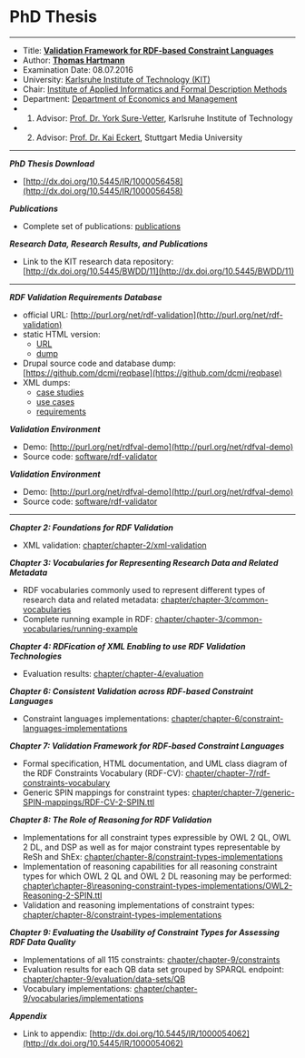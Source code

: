 # PhD Thesis

---

* Title: **[Validation Framework for RDF-based Constraint Languages](http://dx.doi.org/10.5445/IR/1000056458)**
* Author: **[Thomas Hartmann](http://www.dr-thomashartmann.de/)**
* Examination Date: 08.07.2016
* University: [Karlsruhe Institute of Technology (KIT)](https://www.kit.edu/english/)
* Chair: [Institute of Applied Informatics and Formal Description Methods](http://www.aifb.kit.edu/web/Hauptseite/en)
* Department: [Department of Economics and Management](http://www.wiwi.kit.edu/english/index.php)
* 1. Advisor: [Prof. Dr. York Sure-Vetter](http://www.aifb.kit.edu/web/York_Sure-Vetter/en), Karlsruhe Institute of Technology
* 2. Advisor: [Prof. Dr. Kai Eckert](https://www.hdm-stuttgart.de/forschung_transfer/forschungsthemen/metadatenmanagement/team/eckert), Stuttgart Media University

---

***PhD Thesis Download***
* [http://dx.doi.org/10.5445/IR/1000056458](http://dx.doi.org/10.5445/IR/1000056458)

***Publications***
* Complete set of publications: [publications](https://github.com/github-thomas-hartmann/phd-thesis/tree/master/publications)

***Research Data, Research Results, and Publications***
* Link to  the KIT research data repository: [http://dx.doi.org/10.5445/BWDD/11](http://dx.doi.org/10.5445/BWDD/11)

---

***RDF Validation Requirements Database***
* official URL: [http://purl.org/net/rdf-validation](http://purl.org/net/rdf-validation)
* static HTML version: 
	* [URL](http://archive.kaiec.net/2017/rdf-validation)
	* [dump](http://archive.kaiec.net/2017/rdf-validation.zip)
* Drupal source code and database dump: [https://github.com/dcmi/reqbase](https://github.com/dcmi/reqbase)
* XML dumps: 
    * [case studies](http://archive.kaiec.net/2017/rdf-validation/case_studies.xml)
    * [use cases](http://archive.kaiec.net/2017/rdf-validation/use_cases.xml)
    * [requirements](http://archive.kaiec.net/2017/rdf-validation/requirements.xml)

***Validation Environment***
* Demo: [http://purl.org/net/rdfval-demo](http://purl.org/net/rdfval-demo)
* Source code: [software/rdf-validator](https://github.com/github-thomas-hartmann/phd-thesis/tree/master/software/rdf-validator)

***Validation Environment***
* Demo: [http://purl.org/net/rdfval-demo](http://purl.org/net/rdfval-demo)
* Source code: [software/rdf-validator](https://github.com/github-thomas-hartmann/phd-thesis/tree/master/software/rdf-validator)

---

***Chapter 2: Foundations for RDF Validation***
* XML validation: [chapter/chapter-2/xml-validation](https://github.com/github-thomas-hartmann/phd-thesis/tree/master/chapter/chapter-2/xml-validation)

***Chapter 3: Vocabularies for Representing Research Data and Related Metadata***
* RDF vocabularies commonly used to represent different types of research data and related metadata: [chapter/chapter-3/common-vocabularies](https://github.com/github-thomas-hartmann/phd-thesis/tree/master/chapter/chapter-3/common-vocabularies)
* Complete running example in RDF: [chapter/chapter-3/common-vocabularies/running-example](https://github.com/github-thomas-hartmann/phd-thesis/tree/master/chapter/chapter-3/common-vocabularies/running-example)

***Chapter 4: RDFication of XML Enabling to use RDF Validation Technologies***
* Evaluation results: [chapter/chapter-4/evaluation](https://github.com/github-thomas-hartmann/phd-thesis/tree/master/chapter/chapter-4/evaluation)
 
***Chapter 6: Consistent Validation across RDF-based Constraint Languages***
* Constraint languages implementations: [chapter/chapter-6/constraint-languages-implementations](https://github.com/github-thomas-hartmann/phd-thesis/tree/master/chapter/chapter-6/constraint-languages-implementations)

***Chapter 7: Validation Framework for RDF-based Constraint Languages***
*  Formal specification, HTML documentation, and UML class diagram of the RDF Constraints Vocabulary (RDF-CV): [chapter/chapter-7/rdf-constraints-vocabulary](https://github.com/github-thomas-hartmann/phd-thesis/tree/master/chapter/chapter-7/rdf-constraints-vocabulary)
* Generic SPIN mappings for constraint types: [chapter/chapter-7/generic-SPIN-mappings/RDF-CV-2-SPIN.ttl](https://github.com/github-thomas-hartmann/phd-thesis/blob/master/chapter/chapter-7/generic-SPIN-mappings/RDF-CV-2-SPIN.ttl)

***Chapter 8: The Role of Reasoning for RDF Validation***
* Implementations for all constraint types expressible by OWL 2 QL, OWL 2 DL, and DSP as well as for major constraint types representable by ReSh and ShEx:
  [chapter/chapter-8/constraint-types-implementations](https://github.com/github-thomas-hartmann/phd-thesis/tree/master/chapter/chapter-8/constraint-types-implementations)
* Implementation of reasoning capabilities for all reasoning constraint types for which OWL 2 QL and OWL 2 DL reasoning may be performed: [chapter\chapter-8\reasoning-constraint-types-implementations/OWL2-Reasoning-2-SPIN.ttl](https://github.com/github-thomas-hartmann/phd-thesis/blob/master/chapter/chapter-8/reasoning-constraint-types-implementations/OWL2-Reasoning-2-SPIN.ttl)
* Validation and reasoning implementations of constraint types:  [chapter/chapter-8/constraint-types-implementations](https://github.com/github-thomas-hartmann/phd-thesis/tree/master/chapter/chapter-8/constraint-types-implementations)

***Chapter 9: Evaluating the Usability of Constraint Types for Assessing RDF Data Quality***
* Implementations of all 115 constraints: [chapter/chapter-9/constraints](https://github.com/github-thomas-hartmann/phd-thesis/tree/master/chapter/chapter-9/constraints)
* Evaluation results for each QB data set grouped by SPARQL endpoint: [chapter/chapter-9/evaluation/data-sets/QB](https://github.com/github-thomas-hartmann/phd-thesis/tree/master/chapter/chapter-9/evaluation/data-sets/QB)
* Vocabulary implementations: [chapter/chapter-9/vocabularies/implementations](https://github.com/github-thomas-hartmann/phd-thesis/tree/master/chapter/chapter-9/vocabularies/implementations)

***Appendix***
* Link to appendix: [http://dx.doi.org/10.5445/IR/1000054062](http://dx.doi.org/10.5445/IR/1000054062)